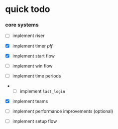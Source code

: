 # quick todo

### core systems

- [ ] implement riser
- [x] implement timer *p!f*
- [x] implement start flow
- [ ] implement win flow

- [ ] implement time periods
- - [ ] implement `last_login`

- [x] implement teams

- [ ] implement performance improvements (optional)

- [ ] implement setup flow